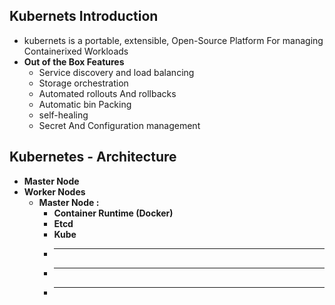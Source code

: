 ## Kubernets Introduction
* kubernets is a portable, extensible, Open-Source Platform For managing Containerixed Workloads
* **Out of the Box Features**
    * Service discovery and load balancing
    * Storage orchestration
    * Automated rollouts And rollbacks
    * Automatic bin Packing
    * self-healing
    * Secret And Configuration management

##  Kubernetes - Architecture 
- **Master Node**
- **Worker Nodes**
    * **Master Node :**
        - **Container Runtime (Docker)**
        - **Etcd**
        - **Kube**
        - ****
        - ****
        - ****


